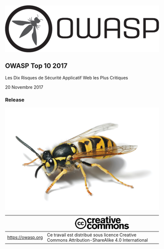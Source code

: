 ![OWASP LOGO](OWASP%20Top%2010/Top10/2017/fr/images/OWASP_logo.png)

## OWASP Top 10 2017

Les Dix Risques de Sécurité Applicatif Web les Plus Critiques

20 Novembre 2017

### Release



![WASP Logo URL TBA](OWASP%20Top%2010/Top10/2017/fr/images/front-wasp.png)

|  | ![Creative Commons License Logo](OWASP%20Top%2010/Top10/2017/fr/images/front-cc.png) |
| -- | -- |
| https://owasp.org | Ce travail est distribué sous licence Creative Commons Attribution-ShareAlike 4.0 International |





